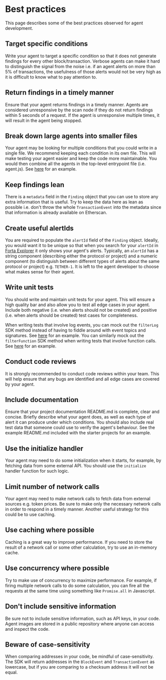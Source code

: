 # Best practices

This page describes some of the best practices observed for agent development.

## Target specific conditions

Write your agent to target a specific condition so that it does not generate findings for every other block/transaction. Verbose agents can make it hard to distinguish the signal from the noise i.e. if an agent alerts on more than 5% of transactions, the usefulness of those alerts would not be very high as it is difficult to know what to pay attention to.

## Return findings in a timely manner

Ensure that your agent returns findings in a timely manner. Agents are considered unresponsive by the scan node if they do not return findings within 5 seconds of a request. If the agent is unresponsive multiple times, it will result in the agent being stopped.

## Break down large agents into smaller files

Your agent may be looking for multiple conditions that you could write in a single file. We recommend keeping each condition in its own file. This will make testing your agent easier and keep the code more maintainable. You would then combine all the agents in the top-level entrypoint file (i.e. agent.js). See [here](https://github.com/forta-protocol/forta-agent-examples/tree/master/high-gas-js) for an example.

## Keep findings lean

There is a `metadata` field in the `Finding` object that you can use to store any extra information that is useful. Try to keep the data here as lean as possible i.e. don't throw the whole `TransactionEvent` into the metadata since that information is already available on Etherscan.

## Create useful alertIds

You are required to populate the `alertId` field of the `Finding` object. Ideally, you would want it to be unique so that when you search for your `alertId` in [Forta Explorer](https://explorer.forta.network/) it only shows your agent's alerts. Typically, an `alertId` has a string component (describing either the protocol or project) and a numeric component (to distinguish between different types of alerts about the same protocol or project) e.g. `TETHER-1`. It is left to the agent developer to choose what makes sense for their agent.

## Write unit tests

You should write and maintain unit tests for your agent. This will ensure a high quality bar and also allow you to test all edge cases in your agent. Include both negative (i.e. when alerts should not be created) and positive (i.e. when alerts should be created) test cases for completeness.

When writing tests that involve log events, you can mock out the `filterLog` SDK method instead of having to fiddle around with event topics and signatures. See [here](https://github.com/forta-protocol/forta-agent-examples/blob/master/filter-event-and-function-js/src/large.transfer.event.spec.js) for an example. You can similarly mock out the `filterFunction` SDK method when writing tests that involve function calls. See [here](https://github.com/forta-protocol/forta-agent-examples/blob/master/filter-event-and-function-js/src/transfer.from.function.spec.js) for an example.

## Conduct code reviews

It is strongly recommended to conduct code reviews within your team. This will help ensure that any bugs are identified and all edge cases are covered by your agent.

## Include documentation

Ensure that your project documentation README.md is complete, clear and concise. Briefly describe what your agent does, as well as each type of alert it can produce under which conditions. You should also include real test data that someone could use to verify the agent's behaviour. See the example README.md included with the starter projects for an example.

## Use the initialize handler

Your agent may need to do some initialization when it starts, for example, by fetching data from some external API. You should use the `initialize` handler function for such logic.

## Limit number of network calls

Your agent may need to make network calls to fetch data from external sources e.g. token prices. Be sure to make only the necessary network calls in order to respond in a timely manner. Another useful strategy for this could be to use caching.

## Use caching where possible

Caching is a great way to improve performance. If you need to store the result of a network call or some other calculation, try to use an in-memory cache.

## Use concurrency where possible

Try to make use of concurrency to maximize performance. For example, if firing multiple network calls to do some calculation, you can fire all the requests at the same time using something like `Promise.all` in Javascript.

## Don't include sensitive information

Be sure not to include sensitive information, such as API keys, in your code. Agent images are stored in a public repository where anyone can access and inspect the code.

## Beware of case-sensitivity

When comparing addresses in your code, be mindful of case-sensitivity. The SDK will return addresses in the `BlockEvent` and `TransactionEvent` as lowercase, but if you are comparing to a checksum address it will not be equal.
